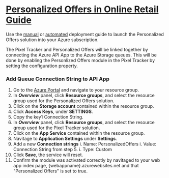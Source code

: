 # [Personalized Offers in Online Retail Guide][0]

Use the [manual][1] or [automated][2] deployment guide to launch the Personalized Offers solution into your Azure subscription. 

The Pixel Tracker and Personalized Offers will be linked together by connecting the Azure API App to the Azure Storage queues. This will be done by enabling the Personlized Offers module in the Pixel Tracker by setting the configuration property. 

### Add Queue Connection String to API App
1. Go to the [Azure Portal](https://ms.portal.azure.com) and navigate to your resource group.
2. In ***Overview*** panel, click **Resource groups**, and select the resource group used for the Personalized Offers solution. 
3. Click on the **Storage account** contained within the resource group. 
4. Click **Access Keys**, under **SETTINGS**. 
5. Copy the key1 Connection String. 
6. In ***Overview*** panel, click **Resource groups**, and select the resource group used for the Pixel Tracker solution. 
7. Click on the **App Service** contained within the resource group. 
8. Navitage to **Application Settings** under **Settings**.
9. Add a new **Connection strings**
    i. Name: PersonalizedOffers
    i. Value: Connection String from step 5.
    i. Type: Custom
10. Click **Save**, the service will reset.
11. Confirm the module was activated correctly by navitaged to your web app index page, {webappname}.azurewebsites.net and that "Personalized Offers" is set to true. 



[0]: https://gallery.cortanaintelligence.com/Solution/Personalized-Offers-2
[1]: https://github.com/Azure/cortana-intelligence-personalized-offers/tree/master/Manual%20Deployment%20Guide
[2]: https://github.com/Azure/cortana-intelligence-personalized-offers/tree/master/Automated%20Deployment%20Guid
